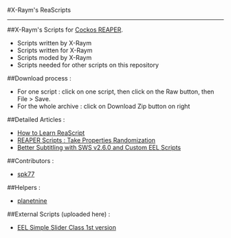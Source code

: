 #X-Raym's ReaScripts


----------


##X-Raym's Scripts for [Cockos REAPER](http://reaper.fm).
- Scripts written by X-Raym
- Scripts written for X-Raym
- Scripts moded by X-Raym
- Scripts needed for other scripts on this repository

##Download process :
- For one script : click on one script, then click on the Raw button, then File > Save.
- For the whole archive : click on Download Zip button on right

##Detailed Articles :
 - [How to Learn ReaScript](http://extremraym.com/en/learn-reascript-reaper/)
 - [REAPER Scripts : Take Properties Randomization](http://extremraym.com/reaper-randomisation-takes/)
 - [Better Subtitling with SWS v2.6.0 and Custom EEL Scripts](http://extremraym.com/subtitling-sws-2-6-0-scripts/)

##Contributors :
- [spk77](http://forum.cockos.com/member.php?u=49553)

##Helpers :
- [planetnine](http://forum.cockos.com/member.php?u=6549)

##External Scripts (uploaded here) :
- [EEL Simple Slider Class 1st version](http://forum.cockos.com/showthread.php?p=1435963)

